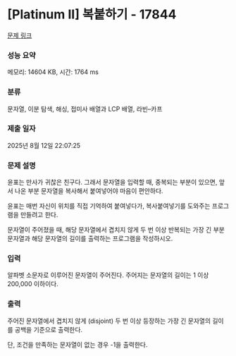 # [Platinum II] 복붙하기 - 17844 

[문제 링크](https://www.acmicpc.net/problem/17844) 

### 성능 요약

메모리: 14604 KB, 시간: 1764 ms

### 분류

문자열, 이분 탐색, 해싱, 접미사 배열과 LCP 배열, 라빈–카프

### 제출 일자

2025년 8월 12일 22:07:25

### 문제 설명

<p>윤표는 만사가 귀찮은 친구다. 그래서 문자열을 입력할 때, 중복되는 부분이 있으면, 앞서 나온 부분 문자열을 복사해서 붙여넣어야 마음이 편안하다.</p>

<p>윤표는 매번 자신이 위치를 직접 기억하여 붙여넣다가, 복사붙여넣기를 도와주는 프로그램을 만들려고 한다.</p>

<p>문자열이 주어졌을 때, 해당 문자열에서 겹치지 않게 두 번 이상 반복되는 가장 긴 부분 문자열과 해당 문자열의 길이를 출력하는 프로그램을 작성하시오.</p>

### 입력 

 <p>알파벳 소문자로 이루어진 문자열이 주어진다. 주어지는 문자열의 길이는 1 이상 200,000 이하이다. </p>

### 출력 

 <p>주어진 문자열에서 겹치지 않게 (disjoint) 두 번 이상 등장하는 가장 긴 문자열의 길이를 공백을 기준으로 출력한다.</p>

<p>단, 조건을 만족하는 문자열이 없는 경우 -1을 출력한다.</p>

